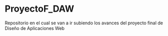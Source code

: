 # ProyectoF_DAW
Repositorio en el cual se van a ir subiendo los avances del proyecto final de Diseño de Aplicaciones Web
